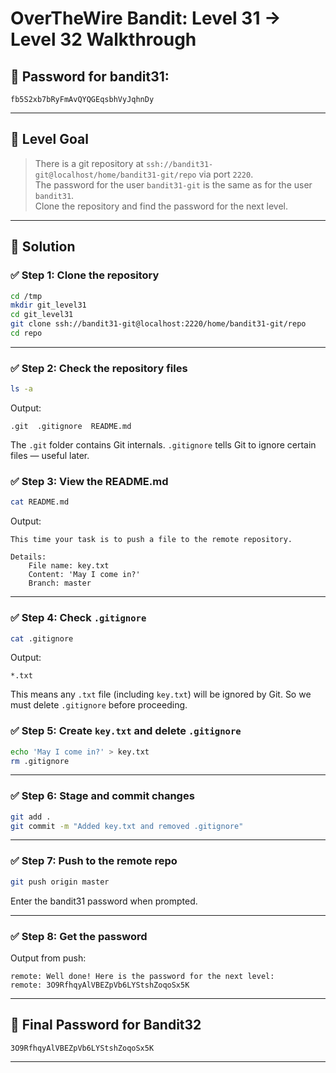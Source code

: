 # OverTheWire Bandit: Level 31 → Level 32 Walkthrough

## 🔐 Password for bandit31:

```
fb5S2xb7bRyFmAvQYQGEqsbhVyJqhnDy
```

---

## 📂 Level Goal

> There is a git repository at `ssh://bandit31-git@localhost/home/bandit31-git/repo` via port `2220`.\
> The password for the user `bandit31-git` is the same as for the user `bandit31`.\
> Clone the repository and find the password for the next level.

---

## 🚀 Solution

### ✅ Step 1: Clone the repository

```bash
cd /tmp
mkdir git_level31
cd git_level31
git clone ssh://bandit31-git@localhost:2220/home/bandit31-git/repo
cd repo
```

---

### ✅ Step 2: Check the repository files

```bash
ls -a
```

Output:

```
.git  .gitignore  README.md
```

The `.git` folder contains Git internals.
`.gitignore` tells Git to ignore certain files — useful later.

### ✅ Step 3: View the README.md

```bash
cat README.md
```

Output:

```
This time your task is to push a file to the remote repository.

Details:
    File name: key.txt
    Content: 'May I come in?'
    Branch: master
```

---

### ✅ Step 4: Check `.gitignore`

```bash
cat .gitignore
```

Output:

```
*.txt
```

This means any `.txt` file (including `key.txt`) will be ignored by Git. So we must delete `.gitignore` before proceeding.

### ✅ Step 5: Create `key.txt` and delete `.gitignore`

```bash
echo 'May I come in?' > key.txt
rm .gitignore
```

---

### ✅ Step 6: Stage and commit changes

```bash
git add .
git commit -m "Added key.txt and removed .gitignore"
```

---

### ✅ Step 7: Push to the remote repo

```bash
git push origin master
```

Enter the bandit31 password when prompted.

---

### ✅ Step 8: Get the password

Output from push:

```
remote: Well done! Here is the password for the next level:
remote: 3O9RfhqyAlVBEZpVb6LYStshZoqoSx5K
```

---

## 🔐 Final Password for Bandit32

```
3O9RfhqyAlVBEZpVb6LYStshZoqoSx5K
```

---